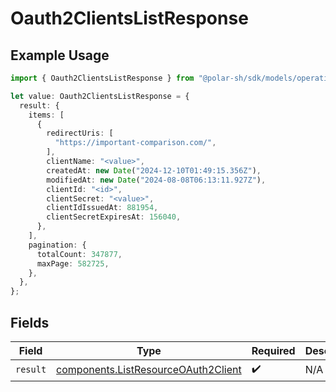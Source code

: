# Oauth2ClientsListResponse

## Example Usage

```typescript
import { Oauth2ClientsListResponse } from "@polar-sh/sdk/models/operations/oauth2clientslist.js";

let value: Oauth2ClientsListResponse = {
  result: {
    items: [
      {
        redirectUris: [
          "https://important-comparison.com/",
        ],
        clientName: "<value>",
        createdAt: new Date("2024-12-10T01:49:15.356Z"),
        modifiedAt: new Date("2024-08-08T06:13:11.927Z"),
        clientId: "<id>",
        clientSecret: "<value>",
        clientIdIssuedAt: 881954,
        clientSecretExpiresAt: 156040,
      },
    ],
    pagination: {
      totalCount: 347877,
      maxPage: 582725,
    },
  },
};
```

## Fields

| Field                                                                                      | Type                                                                                       | Required                                                                                   | Description                                                                                |
| ------------------------------------------------------------------------------------------ | ------------------------------------------------------------------------------------------ | ------------------------------------------------------------------------------------------ | ------------------------------------------------------------------------------------------ |
| `result`                                                                                   | [components.ListResourceOAuth2Client](../../models/components/listresourceoauth2client.md) | :heavy_check_mark:                                                                         | N/A                                                                                        |